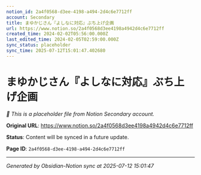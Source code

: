 ```yaml
---
notion_id: 2a4f0568-d3ee-4198-a494-2d4c6e7712ff
account: Secondary
title: まゆかじさん『よしなに対応』ぶち上げ企画
url: https://www.notion.so/2a4f0568d3ee4198a4942d4c6e7712ff
created_time: 2024-02-02T05:56:00.000Z
last_edited_time: 2024-02-05T02:59:00.000Z
sync_status: placeholder
sync_time: 2025-07-12T15:01:47.402680
---
```


# まゆかじさん『よしなに対応』ぶち上げ企画

*🔄 This is a placeholder file from Notion Secondary account.*

**Original URL**: https://www.notion.so/2a4f0568d3ee4198a4942d4c6e7712ff

**Status**: Content will be synced in a future update.

**Page ID**: `2a4f0568-d3ee-4198-a494-2d4c6e7712ff`

---

*Generated by Obsidian-Notion sync at 2025-07-12 15:01:47*
